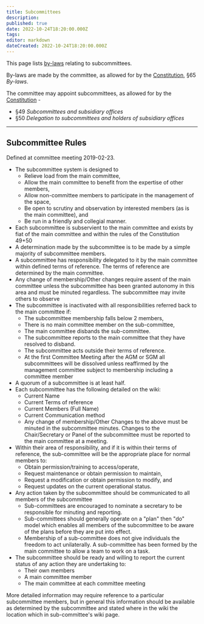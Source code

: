```yaml
---
title: Subcommittees
description:
published: true
date: 2022-10-24T18:20:00.000Z
tags:
editor: markdown
dateCreated: 2022-10-24T18:20:00.000Z
---
```


This page lists [by-laws](/docs/policies/bylaws) relating to subcommittees.

By-laws are made by the committee, as allowed for by the [Constitution](/constitution), §65 *By-laws*.

The committee may appoint subcommittees, as allowed for by the [Constitution](/constitution) -

* §49 *Subcommittees and subsidiary offices*
* §50 *Delegation to subcommittees and holders of subsidiary offices*

------------------------------------------------------------------------

## Subcommittee Rules

Defined at committee meeting 2019-02-23.

* The subcommittee system is designed to
  * Relieve load from the main committee,
  * Allow the main committee to benefit from the expertise of other members,
  * Allow non-committee members to participate in the management of the space,
  * Be open to scrutiny and observation by interested members (as is the main committee), and
  * Be run in a friendly and collegial manner.
* Each subcommittee is subservient to the main committee and exists by fiat of the main committee and within the rules of the Constitution 49+50
* A determination made by the subcommittee is to be made by a simple majority of subcommittee members.
* A subcommittee has responsibility delegated to it by the main committee within defined terms of reference. The terms of reference are determined by the main committee.
* Any change of membership/Other changes require assent of the main committee unless the subcommittee has been granted autonomy in this area and must be minuted regardless. The subcommittee may invite others to observe
* The subcommittee is inactivated with all responsibilities referred back to the main committee if:
  * The subcommittee membership falls below 2 members,
  * There is no main committee member on the sub-committee,
  * The main committee disbands the sub-committee.
  * The subcommittee reports to the main committee that they have resolved to disband.
  * The subcommittee acts outside their terms of reference.
  * At the first Committee Meeting after the AGM or SGM all subcommittees will be dissolved unless reaffirmed by the management committee subject to membership including a committee member
* A quorum of a subcommittee is at least half.
* Each subcommittee has the following detailed on the wiki:
  * Current Name
  * Current Terms of reference
  * Current Members (Full Name)
  * Current Communication method
  * Any change of membership/Other Changes to the above must be minuted in the subcommittee minutes. Changes to the Chair/Secretary or Panel of the subcommittee must be reported to the main committee at a meeting.
* Within their area of responsibility, and if it is within their terms of reference, the sub-committee will be the appropriate place for normal members to:
  * Obtain permission/training to access/operate,
  * Request maintenance or obtain permission to maintain,
  * Request a modification or obtain permission to modify, and
  * Request updates on the current operational status.
* Any action taken by the subcommittee should be communicated to all members of the subcommittee
  * Sub-committees are encouraged to nominate a secretary to be responsible for minuting and reporting.
  * Sub-committees should generally operate on a "plan" then "do" model which enables all members of the subcommittee to be aware of the plans before they are put into effect.
  * Membership of a sub-committee does not give individuals the freedom to act unilaterally. A sub-committee has been formed by the main committee to allow a team to work on a task.
* The subcommittee should be ready and willing to report the current status of any action they are undertaking to:
  * Their own members
  * A main committee member
  * The main committee at each committee meeting

More detailed information may require reference to a particular subcommittee members, but in general this information should be available as determined by the subcommittee and stated where in the wiki the location which in sub-committee's wiki page.